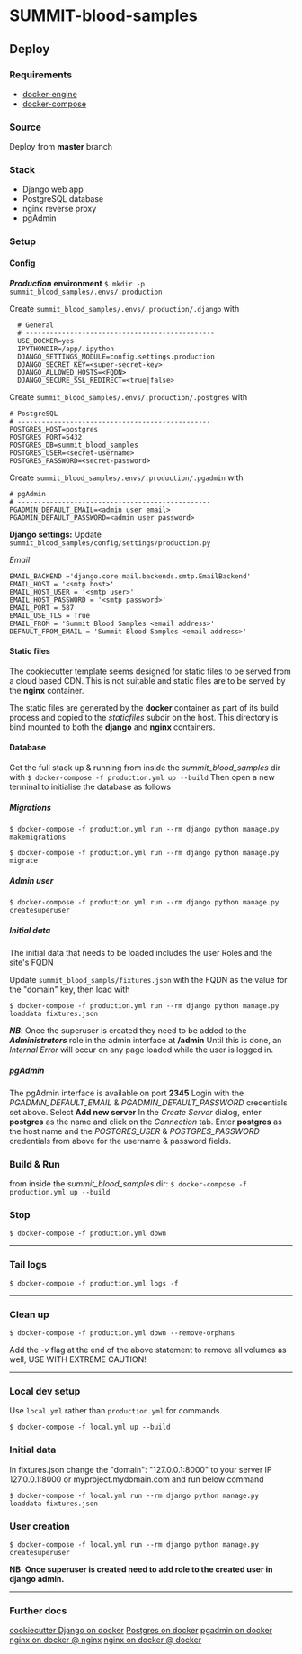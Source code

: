 # SUMMIT-blood-samples

## Deploy

### Requirements
* [docker-engine](https://docs.docker.com/engine/install/centos/)
* [docker-compose](https://docs.docker.com/compose/install/)

### Source
Deploy from **master** branch

### Stack
* Django web app
* PostgreSQL database
* nginx reverse proxy
* pgAdmin

### Setup
#### Config

***Production* environment**
`$ mkdir -p summit_blood_samples/.envs/.production`

Create `summit_blood_samples/.envs/.production/.django`  with

      # General
      # -----------------------------------------------
      USE_DOCKER=yes
      IPYTHONDIR=/app/.ipython
      DJANGO_SETTINGS_MODULE=config.settings.production
      DJANGO_SECRET_KEY=<super-secret-key>
      DJANGO_ALLOWED_HOSTS=<FQDN>
      DJANGO_SECURE_SSL_REDIRECT=<true|false>


Create `summit_blood_samples/.envs/.production/.postgres`  with

    # PostgreSQL
    # ------------------------------------------------
    POSTGRES_HOST=postgres
    POSTGRES_PORT=5432
    POSTGRES_DB=summit_blood_samples
    POSTGRES_USER=<secret-username>
    POSTGRES_PASSWORD=<secret-password>

Create `summit_blood_samples/.envs/.production/.pgadmin`  with

    # pgAdmin
    # ------------------------------------------------
    PGADMIN_DEFAULT_EMAIL=<admin user email>
    PGADMIN_DEFAULT_PASSWORD=<admin user password>


**Django settings:**
Update `summit_blood_samples/config/settings/production.py`

*Email*

    EMAIL_BACKEND ='django.core.mail.backends.smtp.EmailBackend'
    EMAIL_HOST = '<smtp host>'
    EMAIL_HOST_USER = '<smtp user>'
    EMAIL_HOST_PASSWORD = '<smtp password>'
    EMAIL_PORT = 587
    EMAIL_USE_TLS = True
    EMAIL_FROM = 'Summit Blood Samples <email address>'
    DEFAULT_FROM_EMAIL = 'Summit Blood Samples <email address>'


#### Static files
The cookiecutter template seems designed for static files to be served from a cloud based CDN.
This is not suitable and static files are to be served by the **nginx** container.

The static files are generated by the **docker** container as part of its build process and copied to the *staticfiles*
subdir on the host.
This directory is bind mounted to both the **django** and **nginx** containers.


#### Database
Get the full stack up & running from inside the *summit_blood_samples* dir with
`$ docker-compose -f production.yml up --build`
Then open a new terminal to initialise the database as follows

##### Migrations
`$ docker-compose -f production.yml run --rm django python manage.py makemigrations`

`$ docker-compose -f production.yml run --rm django python manage.py migrate`

##### Admin user

`$ docker-compose -f production.yml run --rm django python manage.py createsuperuser`

##### Initial data
The initial data that needs to be loaded includes the user Roles and the site's FQDN

Update `summit_blood_sampls/fixtures.json` with the FQDN as the value for the "domain" key, then load with

`$ docker-compose -f production.yml run --rm django python manage.py loaddata fixtures.json`

***NB***: Once the superuser is created they need to be added to the ***Administrators*** role in the admin interface
at **/admin**
Until this is done, an *Internal Error* will occur on any page loaded while the user is logged in.

##### pgAdmin
The pgAdmin interface is available on port **2345**
Login with the *PGADMIN_DEFAULT_EMAIL* & *PGADMIN_DEFAULT_PASSWORD* credentials set above.
Select **Add new server**
In the *Create Server* dialog, enter **postgres** as the name and click on the *Connection* tab.
Enter **postgres** as the host name and the *POSTGRES_USER* & *POSTGRES_PASSWORD* credentials from above
for the username & password fields.


### Build & Run
from inside the *summit_blood_samples* dir:
`$ docker-compose -f production.yml up --build`

### Stop
`$ docker-compose -f production.yml down`

----
### Tail logs
`$ docker-compose -f production.yml logs -f`

----
### Clean up
`$ docker-compose -f production.yml down --remove-orphans`

Add the *-v* flag at the end of the above statement to remove all volumes as well, USE WITH EXTREME CAUTION!

----
### Local dev setup
Use `local.yml` rather than `production.yml` for commands.

`$ docker-compose -f local.yml up --build`

### Initial data
In fixtures.json change the "domain": "127.0.0.1:8000" to your server IP 127.0.0.1:8000 or myproject.mydomain.com and run below command

`$ docker-compose -f local.yml run --rm django python manage.py loaddata fixtures.json`

### User creation
`$ docker-compose -f local.yml run --rm django python manage.py createsuperuser`

**NB: Once superuser is created need to add role to the created user in django admin.**

----

### Further docs

[cookiecutter Django on docker](http://cookiecutter-django.readthedocs.io/en/latest/deployment-with-docker.html)
[Postgres on docker](https://docs.docker.com/engine/examples/postgresql_service/)
[pgadmin on docker](https://www.pgadmin.org/docs/pgadmin4/latest/container_deployment.html)
[nginx on docker @ nginx](https://docs.nginx.com/nginx/admin-guide/installing-nginx/installing-nginx-docker/)
[nginx on docker @ docker](https://www.docker.com/blog/how-to-use-the-official-nginx-docker-image/)
